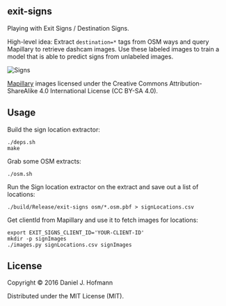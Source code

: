 ## exit-signs

Playing with Exit Signs / Destination Signs.

High-level idea:
Extract `destination=*` tags from OSM ways and query Mapillary to retrieve dashcam images.
Use these labeled images to train a model that is able to predict signs from unlabeled images.

![Signs](https://raw.github.com/daniel-j-h/exit-signs/master/.image.jpg)

[Mapillary](http://mapillary.com) images licensed under the Creative Commons Attribution-ShareAlike 4.0 International License (CC BY-SA 4.0).

## Usage

Build the sign location extractor:

    ./deps.sh
    make

Grab some OSM extracts:

    ./osm.sh

Run the Sign location extractor on the extract and save out a list of locations:

    ./build/Release/exit-signs osm/*.osm.pbf > signLocations.csv

Get clientId from Mapillary and use it to fetch images for locations:

    export EXIT_SIGNS_CLIENT_ID='YOUR-CLIENT-ID'
    mkdir -p signImages
    ./images.py signLocations.csv signImages


## License

Copyright © 2016 Daniel J. Hofmann

Distributed under the MIT License (MIT).
